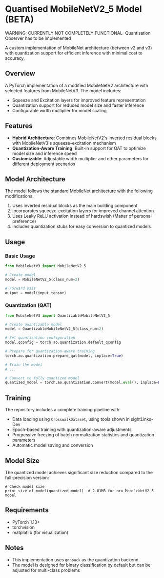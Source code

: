 # Quantised MobileNetV2_5 Model (BETA)

WARNING: CURRENTLY NOT COMPLETELY FUNCTIONAL- Quantisation Observer has to be implemented

A custom implementation of MobileNet architecture (between v2 and v3) with quantization support for efficient inference with minimal cost to accuracy. 

## Overview

A PyTorch implementation of a modified MobileNetV2 architecture with selected features from MobileNetV3. The model includes:

* Squeeze and Excitation layers for improved feature representation
* Quantization support for reduced model size and faster inference
* Configurable width multiplier for model scaling

## Features

- **Hybrid Architecture**: Combines MobileNetV2's inverted residual blocks with MobileNetV3's squeeze-excitation mechanism
- **Quantization-Aware Training**: Built-in support for QAT to optimize model size and inference speed
- **Customizable**: Adjustable width multiplier and other parameters for different deployment scenarios

## Model Architecture

The model follows the standard MobileNet architecture with the following modifications:

1. Uses inverted residual blocks as the main building component
2. Incorporates squeeze-excitation layers for improved channel attention
3. Uses Leaky ReLU activation instead of hardswish (Matter of personal preference)
4. Includes quantization stubs for easy conversion to quantized models

## Usage

### Basic Usage

```python
from MobileNetV3 import MobileNetV2_5

# Create model
model = MobileNetV2_5(class_num=2)

# Forward pass
output = model(input_tensor)
```

### Quantization (QAT)

```python
from MobileNetV3 import QuantizableMobileNetV2_5

# Create quantizable model
model = QuantizableMobileNetV2_5(class_num=2)

# Set quantization configuration
model.qconfig = torch.ao.quantization.default_qconfig

# Prepare for quantization-aware training
torch.ao.quantization.prepare_qat(model, inplace=True)

# Train the model
# ...

# Convert to fully quantized model
quantized_model = torch.ao.quantization.convert(model.eval(), inplace=False)
```

## Training

The repository includes a complete training pipeline with:

- Data loading using `CrosswalkDataset`, using tools shown in sightLinks-Dev
- Epoch-based training with quantization-aware adjustments
- Progressive freezing of batch normalization statistics and quantization parameters
- Automatic model saving and conversion

## Model Size

The quantized model achieves significant size reduction compared to the full-precision version:

```
# Check model size
print_size_of_model(quantized_model)  # 2.81MB for oru MobileNetV2_5 mdoel
```

## Requirements

- PyTorch 1.13+
- torchvision
- matplotlib (for visualization)

## Notes

- This implementation uses `qnnpack` as the quantization backend.
- The model is designed for binary classification by default but can be adjusted for multi-class problems
